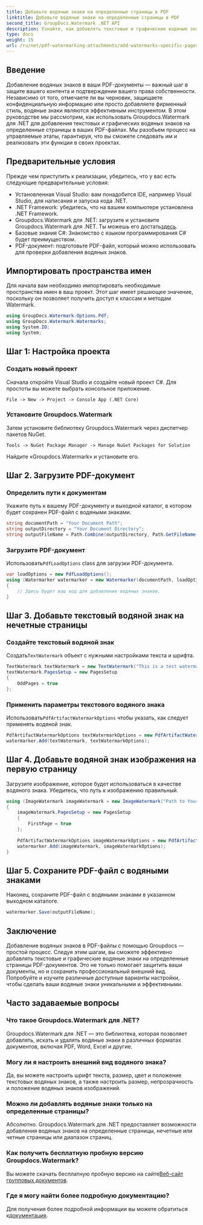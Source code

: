 ```yaml
---
title: Добавьте водяные знаки на определенные страницы в PDF
linktitle: Добавьте водяные знаки на определенные страницы в PDF
second_title: GroupDocs.Watermark .NET API
description: Узнайте, как добавлять текстовые и графические водяные знаки на определенные страницы PDF-файлов с помощью Groupdocs. Следуйте нашему подробному руководству, чтобы защитить ваши документы.
type: docs
weight: 15
url: /ru/net/pdf-watermarking-attachments/add-watermarks-specific-pages-pdf/
---
```

## Введение
Добавление водяных знаков в ваши PDF-документы — важный шаг в защите вашего контента и подтверждении вашего права собственности. Независимо от того, отмечаете ли вы черновик, защищаете конфиденциальную информацию или просто добавляете фирменный стиль, водяные знаки являются эффективным инструментом. В этом руководстве мы рассмотрим, как использовать Groupdocs.Watermark для .NET для добавления текстовых и графических водяных знаков на определенные страницы в ваших PDF-файлах. Мы разобьем процесс на управляемые этапы, гарантируя, что вы сможете следовать им и реализовать эти функции в своих проектах.
## Предварительные условия
Прежде чем приступить к реализации, убедитесь, что у вас есть следующие предварительные условия:
- Установленная Visual Studio: вам понадобится IDE, например Visual Studio, для написания и запуска кода .NET.
- .NET Framework: убедитесь, что на вашем компьютере установлена .NET Framework.
-  Groupdocs.Watermark для .NET: загрузите и установите Groupdocs.Watermark для .NET. Ты можешь его достать[здесь](https://releases.groupdocs.com/Watermark/net/).
- Базовые знания C#: Знакомство с языком программирования C# будет преимуществом.
- PDF-документ: подготовьте PDF-файл, который можно использовать для проверки добавления водяных знаков.
## Импортировать пространства имен
Для начала вам необходимо импортировать необходимые пространства имен в ваш проект. Этот шаг имеет решающее значение, поскольку он позволяет получить доступ к классам и методам Watermark.
```csharp
using GroupDocs.Watermark.Options.Pdf;
using GroupDocs.Watermark.Watermarks;
using System.IO;
using System;
```
## Шаг 1: Настройка проекта
### Создать новый проект
Сначала откройте Visual Studio и создайте новый проект C#. Для простоты вы можете выбрать консольное приложение.
```plaintext
File -> New -> Project -> Console App (.NET Core)
```
### Установите Groupdocs.Watermark
Затем установите библиотеку Groupdocs.Watermark через диспетчер пакетов NuGet.
```plaintext
Tools -> NuGet Package Manager -> Manage NuGet Packages for Solution
```
Найдите «Groupdocs.Watermark» и установите его.
## Шаг 2. Загрузите PDF-документ
### Определить пути к документам
Укажите путь к вашему PDF-документу и выходной каталог, в котором будет сохранен PDF-файл с водяными знаками.
```csharp
string documentPath = "Your Document Path";
string outputDirectory = "Your Document Directory";
string outputFileName = Path.Combine(outputDirectory, Path.GetFileName(documentPath));
```
### Загрузите PDF-документ
 Использовать`PdfLoadOptions` class для загрузки PDF-документа.
```csharp
var loadOptions = new PdfLoadOptions();
using (Watermarker watermarker = new Watermarker(documentPath, loadOptions))
{
    // Здесь будет ваш код для добавления водяных знаков.
}
```
## Шаг 3. Добавьте текстовый водяной знак на нечетные страницы
### Создайте текстовый водяной знак
 Создать`TextWatermark` объект с нужными настройками текста и шрифта.
```csharp
TextWatermark textWatermark = new TextWatermark("This is a test watermark", new Font("Arial", 8));
textWatermark.PagesSetup = new PagesSetup
{
    OddPages = true
};
```
### Применить параметры текстового водяного знака
 Использовать`PdfArtifactWatermarkOptions` чтобы указать, как следует применять водяной знак.
```csharp
PdfArtifactWatermarkOptions textWatermarkOptions = new PdfArtifactWatermarkOptions();
watermarker.Add(textWatermark, textWatermarkOptions);
```
## Шаг 4. Добавьте водяной знак изображения на первую страницу
Загрузите изображение, которое будет использоваться в качестве водяного знака. Убедитесь, что путь к изображению правильный.
```csharp
using (ImageWatermark imageWatermark = new ImageWatermark("Path to Your Image"))
{
    imageWatermark.PagesSetup = new PagesSetup
    {
        FirstPage = true
    };
    
    PdfArtifactWatermarkOptions imageWatermarkOptions = new PdfArtifactWatermarkOptions();
    watermarker.Add(imageWatermark, imageWatermarkOptions);
}
```
## Шаг 5. Сохраните PDF-файл с водяными знаками
Наконец, сохраните PDF-файл с водяными знаками в указанном выходном каталоге.
```csharp
watermarker.Save(outputFileName);
```
## Заключение
Добавление водяных знаков в PDF-файлы с помощью Groupdocs — простой процесс. Следуя этим шагам, вы сможете эффективно добавлять текстовые и графические водяные знаки на определенные страницы PDF-документов. Это не только помогает защитить ваши документы, но и сохранить профессиональный внешний вид. Попробуйте и изучите различные доступные варианты настройки, чтобы сделать ваши водяные знаки уникальными и эффективными.
## Часто задаваемые вопросы
### Что такое Groupdocs.Watermark для .NET?
Groupdocs.Watermark для .NET — это библиотека, которая позволяет добавлять, искать и удалять водяные знаки в различных форматах документов, включая PDF, Word, Excel и другие.
### Могу ли я настроить внешний вид водяного знака?
Да, вы можете настроить шрифт текста, размер, цвет и положение текстовых водяных знаков, а также настроить размер, непрозрачность и положение водяных знаков изображений.
### Можно ли добавлять водяные знаки только на определенные страницы?
Абсолютно. Groupdocs.Watermark для .NET предоставляет возможности добавления водяных знаков на определенные страницы, нечетные или четные страницы или диапазон страниц.
### Как получить бесплатную пробную версию Groupdocs.Watermark?
 Вы можете скачать бесплатную пробную версию на сайте[Веб-сайт групповых документов](https://releases.groupdocs.com/).
### Где я могу найти более подробную документацию?
 Для получения более подробной информации вы можете обратиться к[документация](https://reference.groupdocs.com/Watermark/net/).